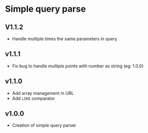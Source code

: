 # Simple query parse

## V1.1.2

- Handle multiple times the same parameters in query

## v1.1.1

- Fix bug to handle multiple points with number as string (eg: 1.0.0)

## v1.1.0

- Add array management in URL
- Add `LIKE` comparator

## v1.0.0

- Creation of simple query parser
